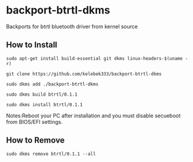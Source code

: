 # backport-btrtl-dkms
Backports for btrtl bluetooth driver from kernel source

## How to Install

`sudo apt-get install build-essential git dkms linux-headers-$(uname -r)`

`git clone https://github.com/kelebek333/backport-btrtl-dkms`

`sudo dkms add ./backport-btrtl-dkms`

`sudo dkms build btrtl/0.1.1`

`sudo dkms install btrtl/0.1.1`

Notes:Reboot your PC after installation and you must disable secueboot from BIOS/EFI settings.

## How to Remove

`sudo dkms remove btrtl/0.1.1 --all`
